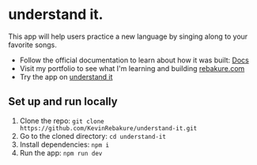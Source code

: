 # understand it.

This app will help users practice a new language by singing along to your favorite songs.

- Follow the official documentation to learn about how it was built: [Docs](https://obsidian-punch-eb2.notion.site/understand-it-Docs-27830bedbec88060aa59d509135c855e?source=copy_link)
- Visit my portfolio to see what I'm learning and building [rebakure.com](https://rebakure.com/)
- Try the app on [understand it](https://understand-it-lime.vercel.app/)

## Set up and run locally
1. Clone the repo: `git clone https://github.com/KevinRebakure/understand-it.git`
2. Go to the cloned directory: `cd understand-it`
3. Install dependencies: `npm i`
4. Run the app: `npm run dev`
